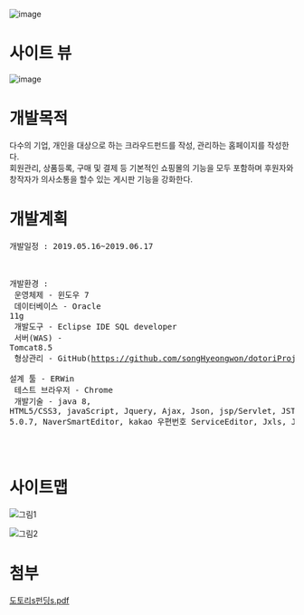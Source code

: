 
![image](https://user-images.githubusercontent.com/51102922/140051129-87d66b04-c384-41fe-bf79-76e1a363dd12.png)

<h1>사이트 뷰</h1>

![image](https://user-images.githubusercontent.com/51102922/140052743-eeb169c9-44cd-4955-89c4-70d3bcdc2208.png)

<h1>개발목적</h1>
다수의 기업, 개인을 대상으로 하는 크라우드펀드를 작성, 관리하는 홈페이지를 작성한다.<br/>
회원관리, 상품등록, 구매 및 결제 등 기본적인 쇼핑몰의 기능을 모두 포함하며 후원자와 창작자가 의사소통을 할수 있는 게시판 기능을 강화한다.

<h1>개발계획</h1>
<pre>
개발일정 : 2019.05.16~2019.06.17<br/>

개발환경 : <br/>
    운영체제		- 윈도우 7<br/>
    데이터베이스	- Oracle 11g<br/>
    개발도구		- Eclipse IDE SQL developer<br/>
    서버(WAS)	- Tomcat8.5<br/>
    형상관리		- GitHub(https://github.com/songHyeongwon/dotoriProject.git)<br/>
    설계 툴		- ERWin<br/>
    테스트 브라우저	- Chrome<br/>
    개발기술		- java 8, HTML5/CSS3, javaScript, Jquery, Ajax, Json, jsp/Servlet, JSTL, Spring 5.0.7, NaverSmartEditor, kakao 우편번호 ServiceEditor, Jxls, JavaMail <br/>
</pre>
<h1>사이트맵</h1>

![그림1](https://user-images.githubusercontent.com/51102922/140052039-7fb606ec-8ecb-4148-9a32-d5d81aacd410.png)

![그림2](https://user-images.githubusercontent.com/51102922/140052051-7fa3f47e-645f-4e61-b3e8-a252e93099db.png)

<h1>첨부</h1>

[도토리s펀딩s.pdf](https://github.com/songHyeongwon/dotoriProject/files/7467174/s.s.pdf)
